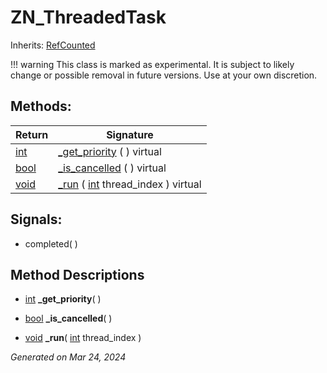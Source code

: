 # ZN_ThreadedTask

Inherits: [RefCounted](https://docs.godotengine.org/en/stable/classes/class_refcounted.html)

!!! warning
    This class is marked as experimental. It is subject to likely change or possible removal in future versions. Use at your own discretion.


## Methods: 


Return                                                                  | Signature                                                                                                     
----------------------------------------------------------------------- | --------------------------------------------------------------------------------------------------------------
[int](https://docs.godotengine.org/en/stable/classes/class_int.html)    | [_get_priority](#i__get_priority) ( ) virtual                                                                 
[bool](https://docs.godotengine.org/en/stable/classes/class_bool.html)  | [_is_cancelled](#i__is_cancelled) ( ) virtual                                                                 
[void](#)                                                               | [_run](#i__run) ( [int](https://docs.godotengine.org/en/stable/classes/class_int.html) thread_index ) virtual 
<p></p>

## Signals: 

- completed( ) 

## Method Descriptions

- [int](https://docs.godotengine.org/en/stable/classes/class_int.html)<span id="i__get_priority"></span> **_get_priority**( ) 


- [bool](https://docs.godotengine.org/en/stable/classes/class_bool.html)<span id="i__is_cancelled"></span> **_is_cancelled**( ) 


- [void](#)<span id="i__run"></span> **_run**( [int](https://docs.godotengine.org/en/stable/classes/class_int.html) thread_index ) 


_Generated on Mar 24, 2024_

